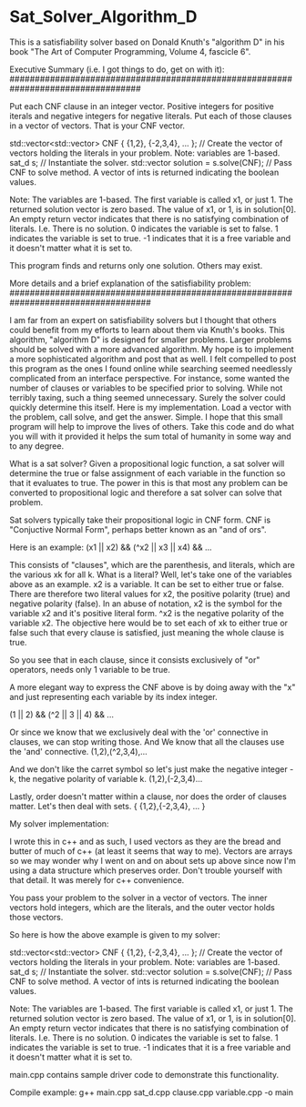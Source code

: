 # Sat_Solver_Algorithm_D
This is a satisfiability solver based on Donald Knuth's "algorithm D" in his book "The Art of Computer Programming, Volume 4, fascicle 6".

Executive Summary (i.e. I got things to do, get on with it):
##################################################################################

Put each CNF clause in an integer vector. Positive integers for positive iterals and negative integers for negative literals.
Put each of those clauses in a vector of vectors. That is your CNF vector.

std::vector<std::vector<int>> CNF { {1,2}, {-2,3,4}, ... }; // Create the vector of vectors holding the literals in your problem. Note: variables are 1-based.
sat_d s; // Instantiate the solver.
std::vector<int> solution = s.solve(CNF); // Pass CNF to solve method. A vector of ints is returned indicating the boolean values.
 
Note: The variables are 1-based. The first variable is called x1, or just 1. The returned solution vector is zero based. The value of x1, or 1, is in solution[0].
An empty return vector indicates that there is no satisfying combination of literals. I.e. There is no solution.
0 indicates the variable is set to false.
1 indicates the variable is set to true.
-1 indicates that it is a free variable and it doesn't matter what it is set to.

This program finds and returns only one solution. Others may exist.



More details and a brief explanation of the satisfiability problem:
####################################################################################
  
I am far from an expert on satisfiability solvers but I thought that others could benefit from my efforts to learn about them via Knuth's
books. This algorithm, "algorithm D" is designed for smaller problems. Larger problems should be solved with a more advanced algorithm. 
My hope is to implement a more sophisticated algorithm and post that as well. I felt compelled to post this program as the ones I found 
online while searching seemed needlessly complicated from an interface perspective. For instance, some wanted the number of clauses or
variables to be specified prior to solving. While not terribly taxing, such a thing seemed unnecessary. Surely the solver could quickly
determine this itself. Here is my implementation. Load a vector with the problem, call solve, and get the answer. Simple. I hope that this
small program will help to improve the lives of others. Take this code and do what you will with it provided it helps the sum total of
humanity in some way and to any degree.

What is a sat solver? Given a propositional logic function, a sat solver will determine the true or false assignment of each variable in
the function so that it evaluates to true. The power in this is that most any problem can be converted to propositional logic and therefore
a sat solver can solve that problem. 

Sat solvers typically take their propositional logic in CNF form. CNF is "Conjuctive Normal Form", perhaps better known as an "and of ors". 

Here is an example:
(x1 || x2) && (^x2 || x3 || x4) && ...

This consists of "clauses", which are the parenthesis, and literals, which are the various xk for all k. 
What is a literal? Well, let's take one of the variables above as an example. x2 is a variable. It can be set to either true or false.
There are therefore two literal values for x2, the positive polarity (true) and negative polarity (false). In an abuse of notation, x2 is
the symbol for the variable x2 and it's positive literal form. ^x2 is the negative polarity of the variable x2.
The objective here would be to set each of xk to either true or false such that every clause is satisfied, just meaning the whole clause is true. 

So you see that in each clause, since it consists exclusively of "or" operators, needs only 1 variable to be true.

A more elegant way to express the CNF above is by doing away with the "x" and just representing each variable by its index integer.

(1 || 2) && (^2 || 3 || 4) && ...

Or since we know that we exclusively deal with the 'or' connective in clauses, we can stop writing those. And We know that all the clauses
use the 'and' connective.
(1,2),(^2,3,4),...

And we don't like the carret symbol so let's just make the negative integer -k, the negative polarity of variable k.
(1,2),(-2,3,4)...

Lastly, order doesn't matter within a clause, nor does the order of clauses matter. Let's then deal with sets.
{ {1,2},{-2,3,4}, ... }


My solver implementation:

I wrote this in c++ and as such, I used vectors as they are the bread and butter of much of c++ (at least it seems that way to me). Vectors are arrays so we may 
wonder why I went on and on about sets up above since now I'm using a data structure which preserves order. Don't trouble yourself with that detail. It was
merely for c++ convenience. 

You pass your problem to the solver in a vector of vectors. The inner vectors hold integers, which are the literals, and the outer vector holds those vectors.

So here is how the above example is given to my solver:

std::vector<std::vector<int>> CNF { {1,2}, {-2,3,4}, ... }; // Create the vector of vectors holding the literals in your problem. Note: variables are 1-based.
sat_d s; // Instantiate the solver.
std::vector<int> solution = s.solve(CNF); // Pass CNF to solve method. A vector of ints is returned indicating the boolean values.

Note: The variables are 1-based. The first variable is called x1, or just 1. The returned solution vector is zero based. The value of x1, or 1, is in solution[0].
An empty return vector indicates that there is no satisfying combination of literals. I.e. There is no solution.
0 indicates the variable is set to false.
1 indicates the variable is set to true.
-1 indicates that it is a free variable and it doesn't matter what it is set to. 



main.cpp contains sample driver code to demonstrate this functionality.

Compile example: g++ main.cpp sat_d.cpp clause.cpp variable.cpp -o main



